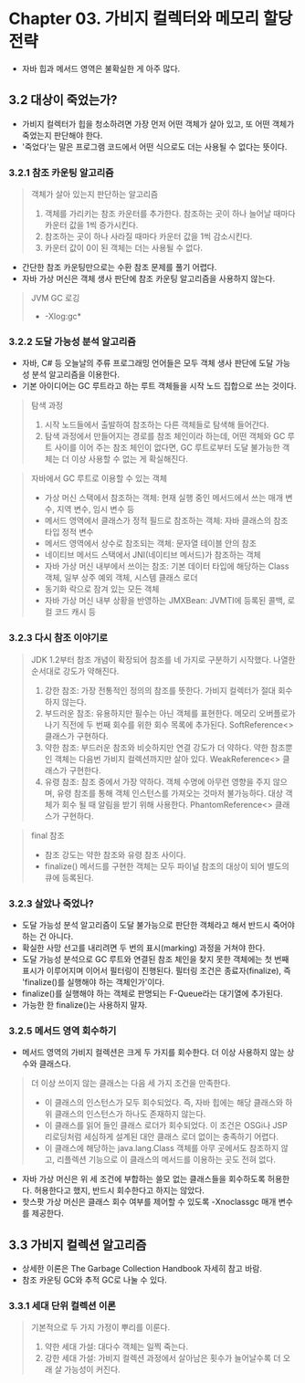 # Chapter 03. 가비지 컬렉터와 메모리 할당 전략

- 자바 힙과 메서드 영역은 불확실한 게 아주 많다.

## 3.2 대상이 죽었는가?

- 가비지 컬렉터가 힙을 청소하려면 가장 먼저 어떤 객체가 살아 있고, 또 어떤 객체가 죽었는지 판단해야 한다.
- '죽었다'는 말은 프로그램 코드에서 어떤 식으로도 더는 사용될 수 없다는 뜻이다.

### 3.2.1 참조 카운팅 알고리즘

> 객체가 살아 있는지 판단하는 알고리즘
> 1. 객체를 가리키는 참조 카운터를 추가한다. 참조하는 곳이 하나 늘어날 때마다 카운터 값을 1씩 증가시킨다.
> 2. 참조하는 곳이 하나 사라질 때마다 카운터 값을 1씩 감소시킨다.
> 3. 카운터 값이 0이 된 객체는 더는 사용될 수 없다.

- 간단한 참조 카운팅만으로는 수환 참조 문제를 풀기 어렵다.
- 자바 가상 머신은 객체 생사 판단에 참조 카운팅 알고리즘을 사용하지 않는다.

> JVM GC 로깅
> - -Xlog:gc*

### 3.2.2 도달 가능성 분석 알고리즘

- 자바, C# 등 오늘날의 주류 프로그래밍 언어들은 모두 객체 생사 판단에 도달 가능성 분석 알고리즘을 이용한다.
- 기본 아이디어는 GC 루트라고 하는 루트 객체들을 시작 노드 집합으로 쓰는 것이다.

> 탐색 과정
> 1. 시작 노드들에서 출발하여 참조하는 다른 객체들로 탐색해 들어간다.
> 2. 탐색 과정에서 만들어지는 경로를 참조 체인이라 하는데, 어떤 객체와 GC 루트 사이를 이어 주는 참조 체인이 없다면, GC 루트로부터 도달 불가능한 객체는 더 이상 사용할 수 없는 게 확실해진다.

> 자바에서 GC 루트로 이용할 수 있는 객체
> - 가상 머신 스택에서 참조하는 객체: 현재 실행 중인 메서드에서 쓰는 매개 변수, 지역 변수, 임시 변수 등
> - 메서드 영역에서 클래스가 정적 필드로 참조하는 객체: 자바 클래스의 참조 타입 정적 변수
> - 메서드 영역에서 상수로 참조되는 객체: 문자열 테이블 안의 참조
> - 네이티브 메서드 스택에서 JNI(네이티브 메서드)가 참조하는 객체
> - 자바 가상 머신 내부에서 쓰이는 참조: 기본 데이터 타입에 해당하는 Class 객체, 일부 상주 예외 객체, 시스템 클래스 로더
> - 동기화 락으로 잠겨 있는 모든 객체
> - 자바 가상 머신 내부 상황을 반영하는 JMXBean: JVMTI에 등록된 콜백, 로컬 코드 캐시 등

### 3.2.3 다시 참조 이야기로

> JDK 1.2부터 참조 개념이 확장되어 참조를 네 가지로 구분하기 시작했다. 나열한 순서대로 강도가 약해진다.
> 1. 강한 참조: 가장 전통적인 정의의 참조를 뜻한다. 가비지 컬렉터가 절대 회수하지 않는다.
> 2. 부드러운 참조: 유용하지만 필수는 아닌 객체를 표현한다. 메모리 오버플로가 나기 직전에 두 번째 회수를 위한 회수 목록에 추가된다. SoftReference<> 클래스가 구현하다.
> 3. 약한 참조: 부드러운 참조와 비슷하지만 연결 강도가 더 약하다. 약한 참조뿐인 객체는 다음번 가비지 컬렉션까지만 살아 있다. WeakReference<> 클래스가 구현한다.
> 4. 유령 참조: 참조 중에서 가장 약하다. 객체 수명에 아무런 영향을 주지 않으며, 유령 참조를 통해 객체 인스턴스를 가져오는 것마저 불가능하다. 대상 객체가 회수 될 때 알림을 받기 위해 사용한다. PhantomReference<> 클래스가 구현하다.

> final 참조
> - 참조 강도는 약한 참조와 유령 참조 사이다.
> - finalize() 메서드를 구현한 객체는 모두 파이널 참조의 대상이 되어 별도의 큐에 등록된다.

### 3.2.3 살았나 죽었나?

- 도달 가능성 분석 알고리즘이 도달 불가능으로 판단한 객체라고 해서 반드시 죽어야 하는 건 아니다.
- 확실한 사망 선고를 내리려면 두 번의 표시(marking) 과정을 거쳐야 한다.
- 도달 가능성 분석으로 GC 루트와 연결된 참조 체인을 찾지 못한 객체에는 첫 번째 표시가 이루어지며 이어서 필터링이 진행된다. 필터링 조건은 종료자(finalize), 즉 'finalize()를 실행해야 하는 객체인가'이다.
- finalize()를 실행해야 하는 객체로 판명되는 F-Queue라는 대기열에 추가된다.
- 가능한 한 finalize()는 사용하지 말자.

### 3.2.5 메서드 영역 회수하기

- 메서드 영역의 가비지 컬렉션은 크게 두 가지를 회수한다. 더 이상 사용하지 않는 상수와 클래스다.

> 더 이상 쓰이지 않는 클래스는 다음 세 가지 조건을 만족한다.
> - 이 클래스의 인스턴스가 모두 회수되었다. 즉, 자바 힙에는 해당 클래스와 하위 클래스의 인스턴스가 하나도 존재하지 않는다.
> - 이 클래스를 읽어 들인 클래스 로더가 회수되었다. 이 조건은 OSGi나 JSP 리로딩처럼 세심하게 설계된 대안 클래스 로더 없이는 충족하기 어렵다.
> - 이 클래스에 해당하는 java.lang.Class 객체를 아무 곳에서도 참조하지 않고, 리플렉션 기능으로 이 클래스의 메서드를 이용하는 곳도 전혀 없다.

- 자바 가상 머신은 위 세 조건에 부합하는 쓸모 없는 클래스들을 회수하도록 허용한다. 허용한다고 했지, 반드시 회수한다고 하지는 않았다.
- 핫스팟 가상 머신은 클래스 회수 여부를 제어할 수 있도록 -Xnoclassgc 매개 변수를 제공한다.

## 3.3 가비지 컬렉션 알고리즘

- 상세한 이론은 The Garbage Collection Handbook 자세히 참고 바람.
- 참조 카운팅 GC와 추적 GC로 나눌 수 있다.

### 3.3.1 세대 단위 컬렉션 이론

> 기본적으로 두 가지 가정이 뿌리를 이룬다.
> 1. 약한 세대 가설: 대다수 객체는 일찍 죽는다.
> 2. 강한 세대 가설: 가비지 컬렉션 과정에서 살아남은 횟수가 늘어날수록 더 오래 살 가능성이 커진다.
